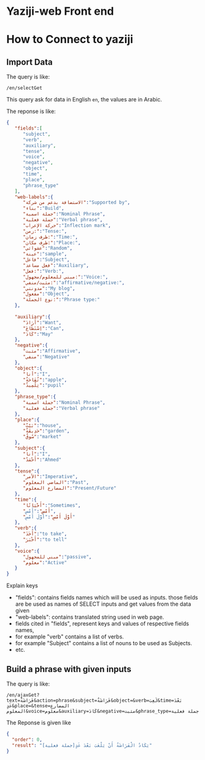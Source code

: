 # Yaziji-web Front end

# How to Connect to yaziji

## Import Data
The query is like:
```
/en/selectGet
```
This query ask for data in English `en`, the values are in Arabic.

The reponse is like:

```json
{
   "fields":[
      "subject",
      "verb",
      "auxiliary",
      "tense",
      "voice",
      "negative",
      "object",
      "time",
      "place",
      "phrase_type"
   ],
   "web-labels":{
      "الاستضافة بدعم من شركة":"Supported by",
      "بناء":"Build",
      "جملة اسمية":"Nominal Phrase",
      "جملة فعلية":"Verbal phrase",
      "حركة الإعراب":"Inflection mark",
      "زمن:":"Tense:",
      "ظرف زمان:":"Time:",
      "ظرف مكان:":"Place:",
      "عشوائي":"Random",
      "عينة":"sample",
      "فاعل":"Subject",
      "فعل مساعد":"Auxiliary",
      "فعل:":"Verb:",
      "مبني للمعلوم/مجهول:":"Voice:",
      "مثبت/منفي:":"affirmative/negative:",
      "مدونتي":"My blog",
      "مفعول":"Object",
      "نوع الجملة:":"Phrase type:"
   },
   
   "auxiliary":{
      "أَرَادَ":"Want",
      "اِسْتَطَاعَ":"Can",
      "كَادَ":"May"
   },
   "negative":{
      "مثبت":"Affirmative",
      "منفي":"Negative"
   },
   "object":{
      "أنا":"I",
      "تُفَاحَةٌ":"apple",
      "تِلْمِيذٌ":"pupil"
   },
   "phrase_type":{
      "جملة اسمية":"Nominal Phrase",
      "جملة فعلية":"Verbal phrase"
   },
   "place":{
      "بَيْتٌ":"house",
      "حَدِيقَةٌ":"garden",
      "سُوقٌ":"market"
   },
   "subject":{
      "أنا":"I",
      "أَحْمَدُ":"Ahmed"
   },
   "tense":{
      "الأمر":"Imperative",
      "الماضي المعلوم":"Past",
      "المضارع المعلوم":"Present/Future"
   },
   "time":{
      "أَحْيَانًا":"Sometimes",
      "أَمْسِ":"أَمْسِ",
      "أَوَّلَ أَمْسِ":"أَوَّلَ أَمْسِ"
   },
   "verb":{
      "أَخَذَ":"to take",
      "أَخْبَرَ":"to tell"
   },
   "voice":{
      "مبني للمجهول":"passive",
      "معلوم":"Active"
   }
}
```
Explain keys
-  "fields": contains fields names which will be used as inputs.
  those fields are be used as names of SELECT inputs and get values from the data given
-  "web-labels": contains translated string used in web page.
-  fields cited in "fields", represent keys and values of respective fields names,
-  for example "verb" contains a list of verbs.
-  for example "Subject" contains a list of nouns to be used as Subjects.
-  etc.


## Build a phrase with given inputs
The query is like:
```
/en/ajaxGet?text=فَرَاشَةٌ&action=phrase&subject=فَرَاشَةٌ&object=&verb=لَعِبَ&time=بَعْدَ غَدٍ&place=&tense=المضارع المعلوم&voice=معلوم&auxiliary=كَادَ&negative=مثبت&phrase_type=جملة فعلية
```
The Reponse is given like
```json
{
  "order": 0,
  "result": "يَكَادُ الْفَرَاشَةُ أَنْ يَلْعَبَ بَعْدَ غَدٍ[جملة فعلية]"
}
```






